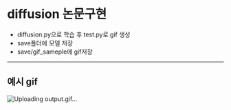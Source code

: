 # diffusion 논문구현

- diffusion.py으로 학습 후 test.py로 gif 생성
- save폴더에 모델 저장
- save/gif_sameple에 gif저장

---
## 예시 gif
![Uploading output.gif…]()

